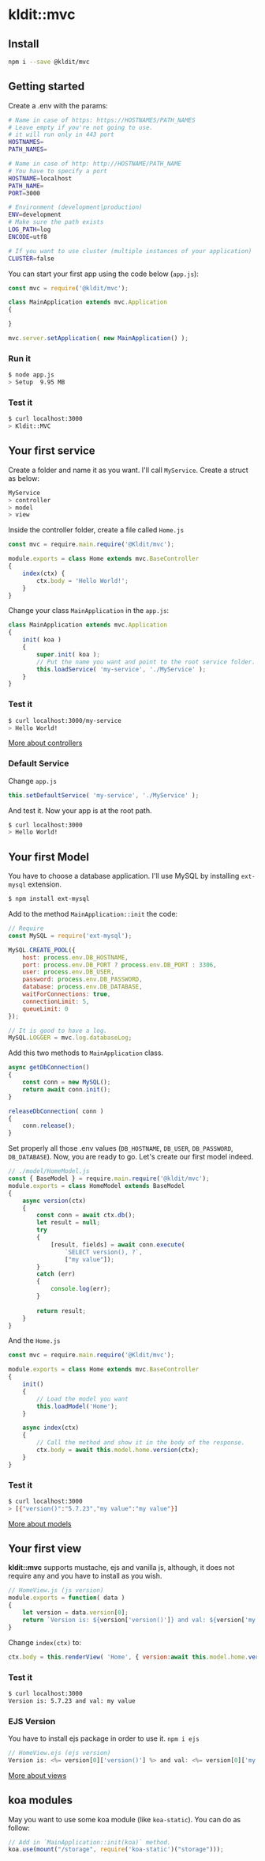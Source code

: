 
# kldit::mvc

## Install
```bash
npm i --save @kldit/mvc
```

## Getting started
Create a .env with the params:
```bash
# Name in case of https: https://HOSTNAMES/PATH_NAMES
# Leave empty if you're not going to use.
# it will run only in 443 port
HOSTNAMES=
PATH_NAMES=

# Name in case of http: http://HOSTNAME/PATH_NAME
# You have to specify a port
HOSTNAME=localhost
PATH_NAME=
PORT=3000

# Environment (development|production)
ENV=development
# Make sure the path exists
LOG_PATH=log
ENCODE=utf8

# If you want to use cluster (multiple instances of your application)
CLUSTER=false
```

You can start your first app using the code below (`app.js`):
```javascript
const mvc = require('@kldit/mvc');

class MainApplication extends mvc.Application
{

}

mvc.server.setApplication( new MainApplication() );

```
### Run it
```bash
$ node app.js
> Setup  9.95 MB
```

### Test it
```bash
$ curl localhost:3000
> Kldit::MVC
```

## Your first service
Create a folder and name it as you want. I'll call `MyService`. Create a struct as below:
```bash
MyService
> controller
> model
> view
```

Inside the controller folder, create a file called `Home.js`
```javascript
const mvc = require.main.require('@Kldit/mvc');

module.exports = class Home extends mvc.BaseController
{
	index(ctx) {
		ctx.body = 'Hello World!';
	}
}
```

Change your class `MainApplication` in the `app.js`:
```javascript
class MainApplication extends mvc.Application
{
	init( koa )
	{
		super.init( koa );
		// Put the name you want and point to the root service folder.
		this.loadService( 'my-service', './MyService' );
	}
}
```

### Test it
```bash
$ curl localhost:3000/my-service
> Hello World!
```
[More about controllers](extra/CONTROLLER.md)

### Default Service
Change `app.js`
```javascript
this.setDefaultService( 'my-service', './MyService' );
```
And test it. Now your app is at the root path.
```bash
$ curl localhost:3000
> Hello World!
```

## Your first Model
You have to choose a database application. I'll use MySQL by installing `ext-mysql` extension.
```bash
$ npm install ext-mysql
```
Add to the method `MainApplication::init` the code:
```javascript
// Require
const MySQL = require('ext-mysql');

MySQL.CREATE_POOL({
	host: process.env.DB_HOSTNAME,
	port: process.env.DB_PORT ? process.env.DB_PORT : 3306,
	user: process.env.DB_USER,
	password: process.env.DB_PASSWORD,
	database: process.env.DB_DATABASE,
	waitForConnections: true,
	connectionLimit: 5,
	queueLimit: 0
});

// It is good to have a log.
MySQL.LOGGER = mvc.log.databaseLog;
``` 

Add this two methods to `MainApplication` class.
```javascript
async getDbConnection()
{
	const conn = new MySQL();
	return await conn.init();
}

releaseDbConnection( conn )
{
	conn.release();
}
```
Set properly all those .env values (`DB_HOSTNAME`, `DB_USER`, `DB_PASSWORD`, `DB_DATABASE`). Now, you are ready to go. Let's create our first model indeed.
```javascript
// ./model/HomeModel.js
const { BaseModel } = require.main.require('@kldit/mvc');
module.exports = class HomeModel extends BaseModel
{
	async version(ctx)
	{
		const conn = await ctx.db();
		let result = null;
		try
		{
			[result, fields] = await conn.execute(
				`SELECT version(), ?`,
				["my value"]);
		}
		catch (err)
		{
			console.log(err);
		}
		
		return result;
	}
}
```

And the `Home.js`
```javascript
const mvc = require.main.require('@Kldit/mvc');

module.exports = class Home extends mvc.BaseController
{
	init()
	{
		// Load the model you want
		this.loadModel('Home');
	}

    async index(ctx)
    {
	    // Call the method and show it in the body of the response.
    	ctx.body = await this.model.home.version(ctx);
    }
}
```

### Test it
```bash
$ curl localhost:3000
> [{"version()":"5.7.23","my value":"my value"}]
```
[More about models](extra/MODEL.md)

## Your first view
**kldit::mvc** supports mustache, ejs and vanilla js, although, it does not require any and you have to install as you wish.
```javascript
// HomeView.js (js version)
module.exports = function( data )
{
	let version = data.version[0];
	return `Version is: ${version['version()']} and val: ${version['my value']}`
}
```
Change `index(ctx)` to:
```javascript
ctx.body = this.renderView( 'Home', { version:await this.model.home.version(ctx) } );
```

### Test it
```bash
$ curl localhost:3000
Version is: 5.7.23 and val: my value
```
### EJS Version
You have to install ejs package in order to use it. `npm i ejs`
```javascript
// HomeView.ejs (ejs version)
Version is: <%= version[0]['version()'] %> and val: <%= version[0]['my value'] %>
```
[More about views](extra/VIEW.md)

## koa modules
May you want to use some koa module (like `koa-static`). You can do as follow:
```javascript
// Add in `MainApplication::init(koa)` method.
koa.use(mount("/storage", require('koa-static')("storage")));
```
